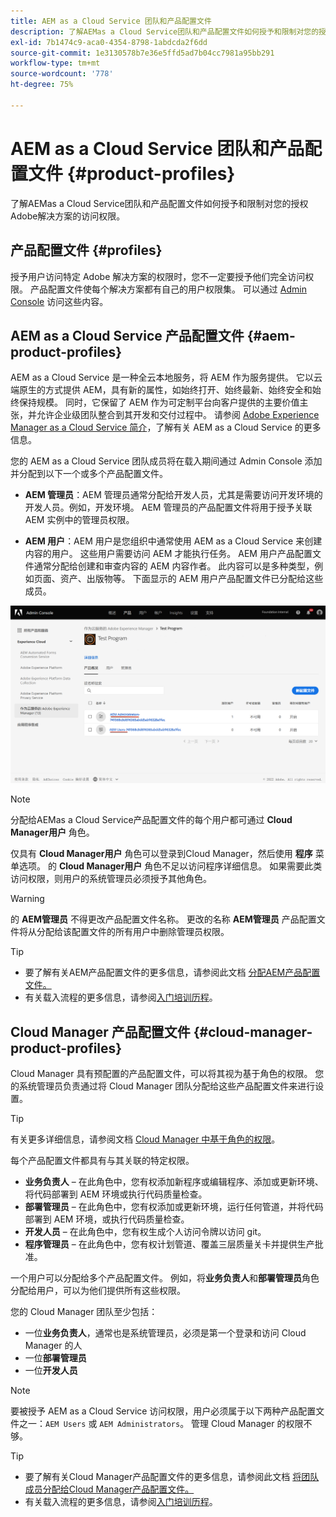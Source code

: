 ```yaml
---
title: AEM as a Cloud Service 团队和产品配置文件
description: 了解AEMas a Cloud Service团队和产品配置文件如何授予和限制对您的授权Adobe解决方案的访问权限。
exl-id: 7b1474c9-aca0-4354-8798-1abdcda2f6dd
source-git-commit: 1e3130578b7e36e5ffd5ad7b04cc7981a95bb291
workflow-type: tm+mt
source-wordcount: '778'
ht-degree: 75%

---
```


# AEM as a Cloud Service 团队和产品配置文件 {#product-profiles}

了解AEMas a Cloud Service团队和产品配置文件如何授予和限制对您的授权Adobe解决方案的访问权限。

## 产品配置文件 {#profiles}

授予用户访问特定 Adobe 解决方案的权限时，您不一定要授予他们完全访问权限。 产品配置文件使每个解决方案都有自己的用户权限集。 可以通过 [Admin Console](/help/journey-onboarding/admin-console.md) 访问这些内容。

## AEM as a Cloud Service 产品配置文件 {#aem-product-profiles}

AEM as a Cloud Service 是一种全云本地服务，将 AEM 作为服务提供。 它以云端原生的方式提供 AEM，具有新的属性，如始终打开、始终最新、始终安全和始终保持规模。 同时，它保留了 AEM 作为可定制平台向客户提供的主要价值主张，并允许企业级团队整合到其开发和交付过程中。 请参阅 [Adobe Experience Manager as a Cloud Service 简介](/help/overview/introduction.md)，了解有关 AEM as a Cloud Service 的更多信息。

您的 AEM as a Cloud Service 团队成员将在载入期间通过 Admin Console 添加并分配到以下一个或多个产品配置文件。

* **AEM 管理员**：AEM 管理员通常分配给开发人员，尤其是需要访问开发环境的开发人员。例如，开发环境。 AEM 管理员的产品配置文件将用于授予关联 AEM 实例中的管理员权限。

* **AEM 用户**：AEM 用户是您组织中通常使用 AEM as a Cloud Service 来创建内容的用户。 这些用户需要访问 AEM 才能执行任务。 AEM 用户产品配置文件通常分配给创建和审查内容的 AEM 内容作者。 此内容可以是多种类型，例如页面、资产、出版物等。 下面显示的 AEM 用户产品配置文件已分配给这些成员。

![产品配置文件](/help/onboarding/assets/admin-console-profiles.png)

>[!NOTE]
>
>分配给AEMas a Cloud Service产品配置文件的每个用户都可通过 **Cloud Manager用户** 角色。
>
>仅具有 **Cloud Manager用户** 角色可以登录到Cloud Manager，然后使用 **程序** 菜单选项。 的 **Cloud Manager用户** 角色不足以访问程序详细信息。 如果需要此类访问权限，则用户的系统管理员必须授予其他角色。

>[!WARNING]
>
>的 **AEM管理员** 不得更改产品配置文件名称。 更改的名称 **AEM管理员** 产品配置文件将从分配给该配置文件的所有用户中删除管理员权限。

>[!TIP]
>
>* 要了解有关AEM产品配置文件的更多信息，请参阅此文档 [分配AEM产品配置文件。](/help/journey-onboarding/assign-profiles-aem.md)
>* 有关载入流程的更多信息，请参阅[入门培训历程](/help/journey-onboarding/overview.md)。


## Cloud Manager 产品配置文件 {#cloud-manager-product-profiles}

Cloud Manager 具有预配置的产品配置文件，可以将其视为基于角色的权限。 您的系统管理员负责通过将 Cloud Manager 团队分配给这些产品配置文件来进行设置。

>[!TIP]
>
>有关更多详细信息，请参阅文档 [Cloud Manager 中基于角色的权限](/help/onboarding/cloud-manager-introduction.md#role-based-permissions)。

每个产品配置文件都具有与其关联的特定权限。

* **业务负责人** – 在此角色中，您有权添加新程序或编辑程序、添加或更新环境、将代码部署到 AEM 环境或执行代码质量检查。
* **部署管理员** – 在此角色中，您有权添加或更新环境，运行任何管道，并将代码部署到 AEM 环境，或执行代码质量检查。
* **开发人员** – 在此角色中，您有权生成个人访问令牌以访问 git。
* **程序管理员** – 在此角色中，您有权计划管道、覆盖三层质量关卡并提供生产批准。

一个用户可以分配给多个产品配置文件。 例如，将&#x200B;**业务负责人**&#x200B;和&#x200B;**部署管理员**&#x200B;角色分配给用户，可以为他们提供所有这些权限。

您的 Cloud Manager 团队至少包括：

* 一位&#x200B;**业务负责人**，通常也是系统管理员，必须是第一个登录和访问 Cloud Manager 的人
* 一位&#x200B;**部署管理员**
* 一位&#x200B;**开发人员**

>[!NOTE]
>
>要被授予 AEM as a Cloud Service 访问权限，用户必须属于以下两种产品配置文件之一：`AEM Users` 或 `AEM Administrators`。 管理 Cloud Manager 的权限不够。

>[!TIP]
>
>* 要了解有关Cloud Manager产品配置文件的更多信息，请参阅此文档 [将团队成员分配给Cloud Manager产品配置文件。](/help/journey-onboarding/assign-profiles-cloud-manager.md)
>* 有关载入流程的更多信息，请参阅[入门培训历程](/help/journey-onboarding/overview.md)。

